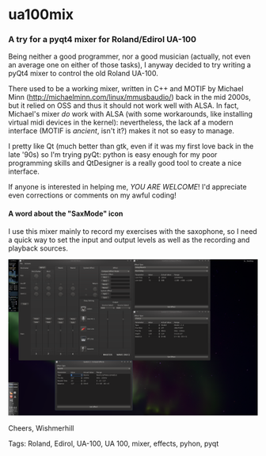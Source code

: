 # ua100mix
### A try for a pyqt4 mixer for Roland/Edirol UA-100


Being neither a good programmer, nor a good musician (actually, not even an average one on either of those tasks), 
I anyway decided to try writing a pyQt4 mixer to control the old Roland UA-100.

There used to be a working mixer, written in C++ and MOTIF by Michael Minn (http://michaelminn.com/linux/mmusbaudio/) back in the mid 2000s, but it relied on OSS and thus it should not work well with ALSA. In fact, Michael's mixer *do* work with ALSA (with some workarounds, like installing virtual midi devices in the kernel): nevertheless, the lack af a modern interface (MOTIF is *ancient*, isn't it?) makes it not so easy to manage.

I pretty like Qt (much better than gtk, even if it was my first love back in the late '90s) so I'm trying pyQt: python is easy enough for my poor programming skills and QtDesigner is a really good tool to create a nice interface.

If anyone is interested in helping me, *YOU ARE WELCOME*! I'd appreciate even corrections or comments on my 
awful coding!

#### A word about the "SaxMode" icon
I use this mixer mainly to record my exercises with the saxophone, so I need a quick way to set the input and output levels as well as the recording and playback sources.

![Just a sample screenshot...](/screenshots/ua-100_mix.png?raw=true "UA-100 Mixer at work")

Cheers,
Wishmerhill

Tags: Roland, Edirol, UA-100, UA 100, mixer, effects, pyhon, pyqt
